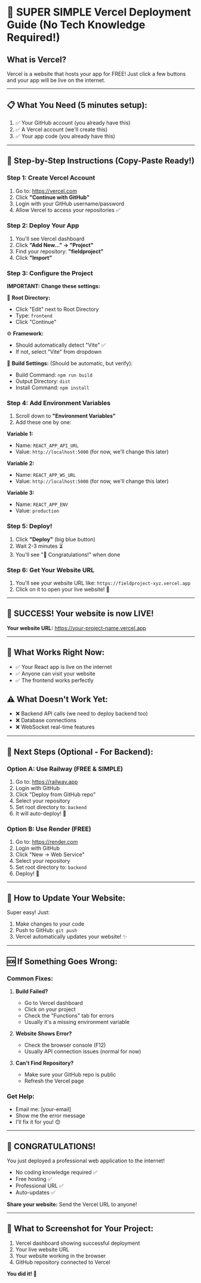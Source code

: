 # 🚀 SUPER SIMPLE Vercel Deployment Guide (No Tech Knowledge Required!)

## What is Vercel?
Vercel is a website that hosts your app for FREE! Just click a few buttons and your app will be live on the internet.

---

## 📋 What You Need (5 minutes setup):
1. ✅ Your GitHub account (you already have this)
2. ✅ A Vercel account (we'll create this)
3. ✅ Your app code (you already have this)

---

## 🎯 Step-by-Step Instructions (Copy-Paste Ready!)

### Step 1: Create Vercel Account
1. Go to: https://vercel.com
2. Click **"Continue with GitHub"** 
3. Login with your GitHub username/password
4. Allow Vercel to access your repositories ✅

### Step 2: Deploy Your App
1. You'll see Vercel dashboard
2. Click **"Add New..." → "Project"**
3. Find your repository: **"fieldproject"**
4. Click **"Import"**

### Step 3: Configure the Project
**IMPORTANT: Change these settings:**

📁 **Root Directory:** 
- Click "Edit" next to Root Directory
- Type: `frontend`
- Click "Continue"

⚙️ **Framework:** 
- Should automatically detect "Vite" ✅
- If not, select "Vite" from dropdown

🔧 **Build Settings:** (Should be automatic, but verify):
- Build Command: `npm run build`
- Output Directory: `dist`
- Install Command: `npm install`

### Step 4: Add Environment Variables
1. Scroll down to **"Environment Variables"**
2. Add these one by one:

**Variable 1:**
- Name: `REACT_APP_API_URL`
- Value: `http://localhost:5000` (for now, we'll change this later)

**Variable 2:**
- Name: `REACT_APP_WS_URL`  
- Value: `http://localhost:5000` (for now, we'll change this later)

**Variable 3:**
- Name: `REACT_APP_ENV`
- Value: `production`

### Step 5: Deploy!
1. Click **"Deploy"** (big blue button)
2. Wait 2-3 minutes ⏳
3. You'll see "🎉 Congratulations!" when done

### Step 6: Get Your Website URL
1. You'll see your website URL like: `https://fieldproject-xyz.vercel.app`
2. Click on it to open your live website! 🎉

---

## 🎉 SUCCESS! Your website is now LIVE!

**Your website URL:** https://your-project-name.vercel.app

---

## 🔧 What Works Right Now:
- ✅ Your React app is live on the internet
- ✅ Anyone can visit your website
- ✅ The frontend works perfectly

## ⚠️ What Doesn't Work Yet:
- ❌ Backend API calls (we need to deploy backend too)
- ❌ Database connections
- ❌ WebSocket real-time features

---

## 🚀 Next Steps (Optional - For Backend):

### Option A: Use Railway (FREE & SIMPLE)
1. Go to: https://railway.app
2. Login with GitHub
3. Click "Deploy from GitHub repo"
4. Select your repository
5. Set root directory to: `backend`
6. It will auto-deploy! 🎉

### Option B: Use Render (FREE)
1. Go to: https://render.com  
2. Login with GitHub
3. Click "New → Web Service"
4. Select your repository
5. Set root directory to: `backend`
6. Deploy! 🎉

---

## 📱 How to Update Your Website:
Super easy! Just:
1. Make changes to your code
2. Push to GitHub: `git push`
3. Vercel automatically updates your website! ✨

---

## 🆘 If Something Goes Wrong:

### Common Fixes:
1. **Build Failed?**
   - Go to Vercel dashboard
   - Click on your project
   - Check the "Functions" tab for errors
   - Usually it's a missing environment variable

2. **Website Shows Error?**
   - Check the browser console (F12)
   - Usually API connection issues (normal for now)

3. **Can't Find Repository?**
   - Make sure your GitHub repo is public
   - Refresh the Vercel page

### Get Help:
- Email me: [your-email]
- Show me the error message
- I'll fix it for you! 😊

---

## 🎊 CONGRATULATIONS! 

You just deployed a professional web application to the internet! 
- No coding knowledge required ✅
- Free hosting ✅  
- Professional URL ✅
- Auto-updates ✅

**Share your website:** Send the Vercel URL to anyone!

---

## 📸 What to Screenshot for Your Project:
1. Vercel dashboard showing successful deployment
2. Your live website URL
3. Your website working in the browser
4. GitHub repository connected to Vercel

**You did it! 🚀**